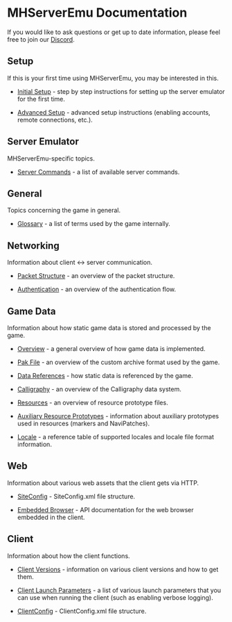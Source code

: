 # MHServerEmu Documentation

If you would like to ask questions or get up to date information, please feel free to join our [Discord](https://discord.gg/hjR8Bj52t3).

## Setup

If this is your first time using MHServerEmu, you may be interested in this.

- [Initial Setup](./Setup/InitialSetup.md) - step by step instructions for setting up the server emulator for the first time.

- [Advanced Setup](./Setup/AdvancedSetup.md) - advanced setup instructions (enabling accounts, remote connections, etc.).

## Server Emulator

MHServerEmu-specific topics.

- [Server Commands](./ServerEmu/ServerCommands.md) - a list of available server commands.

## General

Topics concerning the game in general.

- [Glossary](./Glossary.md) - a list of terms used by the game internally.

## Networking

Information about client <-> server communication.

- [Packet Structure](./Networking/PacketStructure.md) - an overview of the packet structure.

- [Authentication](./Networking/Authentication.md) - an overview of the authentication flow.

## Game Data

Information about how static game data is stored and processed by the game.

- [Overview](./GameData/Overview.md) - a general overview of how game data is implemented.

- [Pak File](./GameData/PakFile.md) - an overview of the custom archive format used by the game.

- [Data References](./GameData/DataReferences.md) - how static data is referenced by the game.

- [Calligraphy](./GameData/Calligraphy.md) - an overview of the Calligraphy data system.

- [Resources](./GameData/Resources.md) - an overview of resource prototype files.

- [Auxiliary Resource Prototypes](./GameData/AuxiliaryResourcePrototypes.md) - information about auxiliary prototypes used in resources (markers and NaviPatches).

- [Locale](./GameData/Locale.md) - a reference table of supported locales and locale file format information.

## Web

Information about various web assets that the client gets via HTTP.

- [SiteConfig](./Web/SiteConfig.md) - SiteConfig.xml file structure.

- [Embedded Browser](./Web/EmbeddedBrowser.md) - API documentation for the web browser embedded in the client.

## Client

Information about how the client functions.

- [Client Versions](./Client/ClientVersions.md) - information on various client versions and how to get them.

- [Client Launch Parameters](./Client/ClientLaunchParameters.md) - a list of various launch parameters that you can use when running the client (such as enabling verbose logging).

- [ClientConfig](./Client/ClientConfig.md) - ClientConfig.xml file structure.
